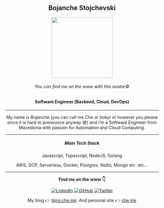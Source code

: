 <h2 align="center">Bojanche Stojchevski</h2>
<p align="center"><img src="https://avatars2.githubusercontent.com/u/3706379?s=460&u=455aca6d30e809297e23f32263774d328351fb77&v=4" width="200px"></p>
<h6 align="center">You can find me on the www with this avatar©</h6>
<h4 align="center">Software Engineer (Backend, Cloud, DevOps)</h4>
<hr/>
<p align="center">My name is Bojanche (you can call me Che or bokjo or however you please since it is hard to pronounce anyway 😅) and I’m a Software Engineer from Macedonia with passion for Automation and Cloud Computing.</p>
<hr/>
<h5 align="center">Main Tech Stack</h5>
<p align="center">Javascript, Typescript, NodeJS, Golang</p>
<p align="center">AWS, GCP, Serverless, Docker, Postgres, Redis, Mongo etc. etc...</p>
<hr/>

<p align="center"><strong>Find me on the www 👇</strong></p>

<p align="center">
	<a href="https://www.linkedin.com/in/bojanche-stojchevski/" target="_blank" rel="noopener noreferrer"><img src="https://img.shields.io/badge/LinkedIn--_.svg?style=social&logo=linkedin" alt="LinkedIn"></a>
	<a href="https://github.com/bokjo" target="_blank" rel="noopener noreferrer"><img src="https://img.shields.io/github/followers/bokjo.svg?label=GitHub&style=social" alt="GitHub"></a>
	<a href="https://twitter.com/bojan_che_" target="_blank" rel="noopener noreferrer"><img src="https://img.shields.io/twitter/follow/bojan_che_?label=Twitter&style=social" alt="Twitter"></a>
</p>

<p align="center">My blog 👉 <a href="https://blog.che.mk" target="_blank" rel="noopener noreferrer">blog.che.mk</a>. And personal site 👉 <a href="https://che.mk" target="_blank" rel="noopener noreferrer">che.mk</a></p>
